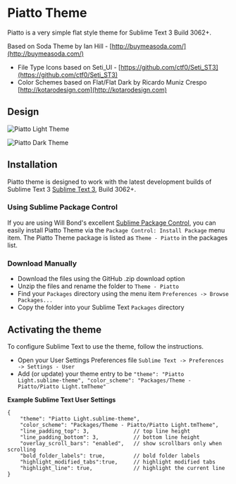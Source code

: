 # Piatto Theme

 Piatto is a very simple flat style theme for Sublime Text 3 Build 3062+.

Based on Soda Theme by Ian Hill - [http://buymeasoda.com/](http://buymeasoda.com/)

* File Type Icons based on Seti_UI - [https://github.com/ctf0/Seti_ST3](https://github.com/ctf0/Seti_ST3)
* Color Schemes based on Flat/Flat Dark by Ricardo Muniz Crespo [http://kotarodesign.com](http://kotarodesign.com)

## Design

![Piatto Light Theme](https://raw.github.com/samuelrafo/Piatto/master/images/piatto_light.png)

![Piatto Dark Theme](https://raw.github.com/samuelrafo/Piatto/master/images/piatto_dark.png)

## Installation

Piatto theme is designed to work with the latest development builds of Sublime Text 3 [Sublime Text 3](https://www.sublimetext.com/3), Build 3062+.

### Using Sublime Package Control

If you are using Will Bond's excellent [Sublime Package Control](http://wbond.net/sublime_packages/package_control), you can easily install Piatto Theme via the `Package Control: Install Package` menu item. The Piatto Theme package is listed as `Theme - Piatto` in the packages list.

### Download Manually

* Download the files using the GitHub .zip download option
* Unzip the files and rename the folder to `Theme - Piatto`
* Find your `Packages` directory using the menu item  `Preferences -> Browse Packages...`
* Copy the folder into your Sublime Text `Packages` directory

## Activating the theme

To configure Sublime Text to use the theme, follow the instructions.

* Open your User Settings Preferences file `Sublime Text -> Preferences -> Settings - User`
* Add (or update) your theme entry to be `"theme": "Piatto Light.sublime-theme",
"color_scheme": "Packages/Theme - Piatto/Piatto Light.tmTheme"`

**Example Sublime Text User Settings**

    {
        "theme": "Piatto Light.sublime-theme",
		"color_scheme": "Packages/Theme - Piatto/Piatto Light.tmTheme",
		"line_padding_top": 3,				// top line height
		"line_padding_bottom": 3,			// bottom line height
		"overlay_scroll_bars": "enabled",	// show scrollbars only when scrolling
		"bold_folder_labels": true,			// bold folder labels
		"highlight_modified_tabs":true,		// highlight modified tabs
		"highlight_line": true,				// highlight the current line
    }